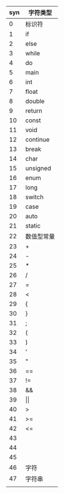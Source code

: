 | syn  | 字符类型   |
| ---- | ---------- |
| 0    | 标识符     |
| 1    | if         |
| 2    | else       |
| 3    | while      |
| 4    | do         |
| 5    | main       |
| 6    | int        |
| 7    | float      |
| 8    | double     |
| 9    | return     |
| 10   | const      |
| 11   | void       |
| 12   | continue   |
| 13   | break      |
| 14   | char       |
| 15   | unsigned   |
| 16   | enum       |
| 17   | long       |
| 18   | switch     |
| 19   | case       |
| 20   | auto       |
| 21   | static     |
| 22   | 数值型常量 |
| 23   | +          |
| 24   | -          |
| 25   | *          |
| 26   | /          |
| 27   | =          |
| 28   | <          |
| 29   | {          |
| 30   | }          |
| 31   | ;          |
| 32   | (          |
| 33   | )          |
| 34   | '          |
| 35   | "          |
| 36   | ==         |
| 37   | !=         |
| 38   | &&         |
| 39   | \|\|       |
| 40   | >          |
| 41   | >=         |
| 42   | <=         |
| 43   |            |
| 44   |            |
| 45   |            |
| 46   | 字符       |
| 47   | 字符串     |
|      |            |

